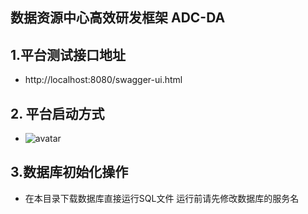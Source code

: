 ## 数据资源中心高效研发框架 **ADC-DA** 


## 1.平台测试接口地址
* http://localhost:8080/swagger-ui.html

## 2. 平台启动方式
*  ![avatar](adc-da-ui/src/main/webapp/images/readme/adc_run.jpg)
## 3.数据库初始化操作
*  在本目录下载数据库直接运行SQL文件 运行前请先修改数据库的服务名